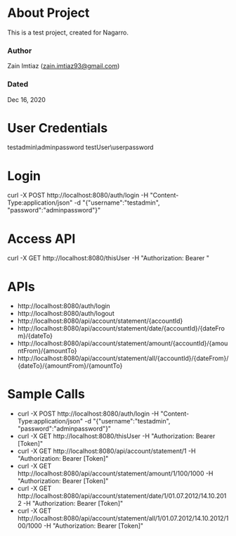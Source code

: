 # About Project
This is a test project, created for Nagarro.
### Author
Zain Imtiaz (zain.imtiaz93@gmail.com)
### Dated
Dec 16, 2020

# User Credentials
testadmin\adminpassword
testUser\userpassword

# Login
curl -X POST http://localhost:8080/auth/login -H "Content-Type:application/json" -d "{\"username\":\"testadmin\", \"password\":\"adminpassword\"}"

# Access API
curl -X GET http://localhost:8080/thisUser -H "Authorization: Bearer <TOKEN>"

# APIs
- http://localhost:8080/auth/login
- http://localhost:8080/auth/logout
- http://localhost:8080/api/account/statement/{accountId}
- http://localhost:8080/api/account/statement/date/{accountId}/{dateFrom}/{dateTo}
- http://localhost:8080/api/account/statement/amount/{accountId}/{amountFrom}/{amountTo}
- http://localhost:8080/api/account/statement/all/{accountId}/{dateFrom}/{dateTo}/{amountFrom}/{amountTo}

# Sample Calls
- curl -X POST http://localhost:8080/auth/login -H "Content-Type:application/json" -d "{\"username\":\"testadmin\", \"password\":\"adminpassword\"}"
- curl -X GET http://localhost:8080/thisUser -H "Authorization: Bearer [Token]"
- curl -X GET http://localhost:8080/api/account/statement/1 -H "Authorization: Bearer [Token]"
- curl -X GET http://localhost:8080/api/account/statement/amount/1/100/1000 -H "Authorization: Bearer [Token]"
- curl -X GET http://localhost:8080/api/account/statement/date/1/01.07.2012/14.10.2012 -H "Authorization: Bearer [Token]"
- curl -X GET http://localhost:8080/api/account/statement/all/1/01.07.2012/14.10.2012/100/1000 -H "Authorization: Bearer [Token]"
